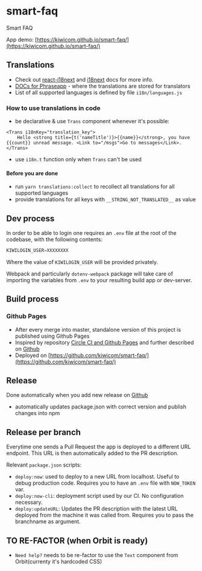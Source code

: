 # smart-faq
Smart FAQ

App demo: [https://kiwicom.github.io/smart-faq/](https://kiwicom.github.io/smart-faq/)

## Translations

- Check out [react-i18next](https://react.i18next.com/) and [i18next](https://www.i18next.com/) docs for more info.
- [DOCs for Phraseapp](https://phraseapp.com/docs/) - where the translations are stored for translators
- List of all supported languages is defined by file `i18n/languages.js`

### How to use translations in code

- be declarative & use `Trans` component whenever it's possible: 
```
<Trans i18nKey="translation_key">
    Hello <strong title={t('nameTitle')}>{{name}}</strong>, you have {{count}} unread message. <Link to="/msgs">Go to messages</Link>.
</Trans>
```
- use `i18n.t` function only when `Trans` can't be used

#### Before you are done

- run `yarn translations:collect` to recollect all translations for all supported languages
- provide translations for all keys with `__STRING_NOT_TRANSLATED__` as value

## Dev process
In order to be able to login one requires an `.env` file at the root of the codebase, with the following contents:
```javascript
KIWILOGIN_USER=XXXXXXXX
```
Where the value of `KIWILOGIN_USER` will be provided privately.

Webpack and particularly `dotenv-webpack` package will take care of importing the variables from `.env` to your resulting build app or dev-server.


## Build process

### Github Pages

- After every merge into master, standalone version of this project is published using Github Pages 
- Inspired by repository [Circle CI and Github Pages](https://github.com/Villanuevand/deployment-circleci-gh-pages) and further described on [Github](https://github.com/DevProgress/onboarding/wiki/Using-Circle-CI-with-Github-Pages-for-Continuous-Delivery)
- Deployed on [https://github.com/kiwicom/smart-faq/](https://github.com/kiwicom/smart-faq/)

## Release

Done automatically when you add new release on [Github](https://github.com/kiwicom/smart-faq/releases/new)

- automatically updates package.json with correct version and publish changes into npm

## Release per branch
Everytime one sends a Pull Request the app is deployed to a different URL endpoint. This URL is then automatically added to the PR description.

Relevant `package.json` scripts:
- `deploy:now`: used to deploy to a new URL from localhost. Useful to debug production code. Requires you to have an `.env` file with `NOW_TOKEN` var.
- `deploy:now-cli`: deployment script used by our CI. No configuration necessary.
- `deploy:updateURL`: Updates the PR description with the latest URL deployed from the machine it was called from. Requires you to pass the branchname as argument.

## TO RE-FACTOR (when Orbit is ready)
- `Need help?` needs to be re-factor to use the `Text` component from Orbit(currenty it's hardcoded CSS)

